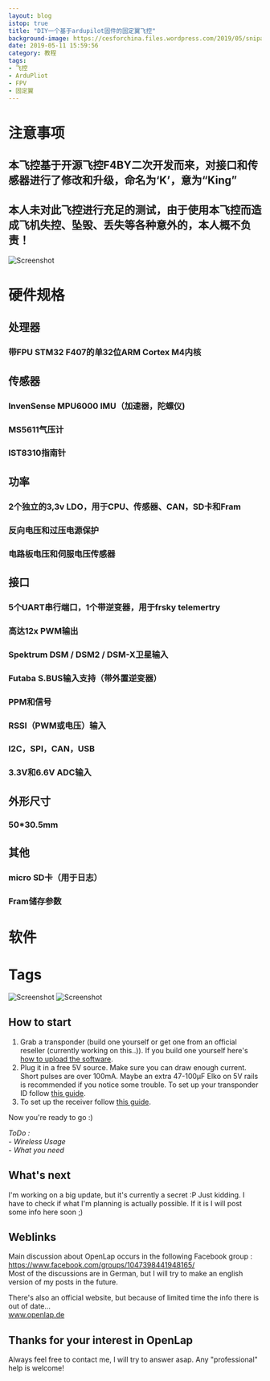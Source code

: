 ```yaml
---
layout: blog
istop: true
title: "DIY一个基于ardupilot固件的固定翼飞控"
background-image: https://cesforchina.files.wordpress.com/2019/05/snipaste_2019-02-13_20-34-23.jpg
date: 2019-05-11 15:59:56
category: 教程
tags:
- 飞控
- ArduPliot
- FPV
- 固定翼
---
```

# 注意事项
## 本飞控基于开源飞控F4BY二次开发而来，对接口和传感器进行了修改和升级，命名为‘K’，意为“King”
## 本人未对此飞控进行充足的测试，由于使用本飞控而造成飞机失控、坠毁、丢失等各种意外的，本人概不负责！

![Screenshot](https://cesforchina.files.wordpress.com/2019/05/snipaste_2019-02-13_20-34-57.jpg)

# 硬件规格
## 处理器
### 带FPU STM32 F407的单32位ARM Cortex M4内核
## 传感器
### InvenSense MPU6000 IMU（加速器，陀螺仪)
### MS5611气压计
### IST8310指南针
## 功率
### 2个独立的3,3v LDO，用于CPU、传感器、CAN，SD卡和Fram
### 反向电压和过压电源保护
### 电路板电压和伺服电压传感器
## 接口
### 5个UART串行端口，1个带逆变器，用于frsky telemertry
### 高达12x PWM输出
### Spektrum DSM / DSM2 / DSM-X卫星输入
### Futaba S.BUS输入支持（带外置逆变器）
### PPM和信号
### RSSI（PWM或电压）输入
### I2C，SPI，CAN，USB
### 3.3V和6.6V ADC输入
## 外形尺寸
### 50*30.5mm
## 其他
### micro SD卡（用于日志）
### Fram储存参数

# 软件




# Tags
![Screenshot](https://cesforchina.files.wordpress.com/2019/05/snipaste_2019-02-13_20-32-28.jpg)
![Screenshot](https://cesforchina.files.wordpress.com/2019/05/snipaste_2019-02-13_20-33-28.jpg)




## How to start

1. Grab a transponder (build one yourself or get one from an official reseller (currently working on this..)). If you build one yourself here's [how to upload the software](docs/Transponder%20Update.md).
2. Plug it in a free 5V source. Make sure you can draw enough current. Short pulses are over 100mA. Maybe an extra 47-100µF Elko on 5V rails is recommended if you notice some trouble. To set up your transponder ID follow [this guide](docs/Transponder.md).
3. To set up the receiver follow [this guide](docs/Receiver.md).

Now you're ready to go :)

_ToDo :_  
_- Wireless Usage_  
_- What you need_


## What's next

I'm working on a big update, but it's currently a secret :P
Just kidding. I have to check if what I'm planning is actually possible. If it is I will post some info here soon ;)

## Weblinks

Main discussion about OpenLap occurs in the following Facebook group :  
https://www.facebook.com/groups/1047398441948165/  
Most of the discussions are in German, but I will try to make an english version of my posts in the future.

There's also an official website, but because of limited time the info there is out of date...  
www.openlap.de

## Thanks for your interest in OpenLap
Always feel free to contact me, I will try to answer asap.
Any "professional" help is welcome!
